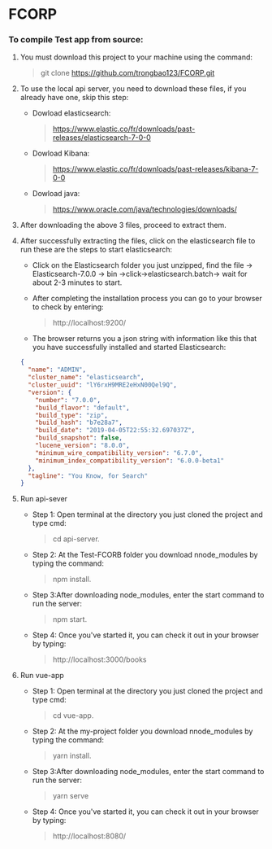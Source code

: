 # FCORP

### To compile Test app from source:

1. You must download this project to your machine using the command:

   > git clone https://github.com/trongbao123/FCORP.git

2. To use the local api server, you need to download these files, if you already have one, skip this step:

   - Dowload elasticsearch:
     > https://www.elastic.co/fr/downloads/past-releases/elasticsearch-7-0-0
   - Dowload Kibana:
     > https://www.elastic.co/fr/downloads/past-releases/kibana-7-0-0
   - Dowload java:
     > https://www.oracle.com/java/technologies/downloads/

3. After downloading the above 3 files, proceed to extract them.

4. After successfully extracting the files, click on the elasticsearch file to run these are the steps to start elasticsearch:

   - Click on the Elasticsearch folder you just unzipped, find the file -> Elasticsearch-7.0.0 -> bin ->click->elasticsearch.batch-> wait for about 2-3 minutes to start.

   - After completing the installation process you can go to your browser to check by entering:
     > http://localhost:9200/
   - The browser returns you a json string with information like this that you have successfully installed and started Elasticsearch:

   ```json
   {
     "name": "ADMIN",
     "cluster_name": "elasticsearch",
     "cluster_uuid": "lY6rxH9MRE2eHxN00Qel9Q",
     "version": {
       "number": "7.0.0",
       "build_flavor": "default",
       "build_type": "zip",
       "build_hash": "b7e28a7",
       "build_date": "2019-04-05T22:55:32.697037Z",
       "build_snapshot": false,
       "lucene_version": "8.0.0",
       "minimum_wire_compatibility_version": "6.7.0",
       "minimum_index_compatibility_version": "6.0.0-beta1"
     },
     "tagline": "You Know, for Search"
   }
   ```

5. Run api-sever

   - Step 1: Open terminal at the directory you just cloned the project and type cmd:
     > cd api-server.
   - Step 2: At the Test-FCORB folder you download nnode_modules by typing the command:
     > npm install.
   - Step 3:After downloading node_modules, enter the start command to run the server:
     > npm start.

   * Step 4: Once you've started it, you can check it out in your browser by typing:

     > http://localhost:3000/books

6. Run vue-app

   - Step 1: Open terminal at the directory you just cloned the project and type cmd:
     > cd vue-app.
   - Step 2: At the my-project folder you download nnode_modules by typing the command:
     > yarn install.

   * Step 3:After downloading node_modules, enter the start command to run the server:

     > yarn serve

   - Step 4: Once you've started it, you can check it out in your browser by typing:
     > http://localhost:8080/
